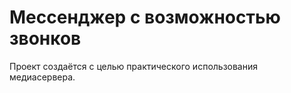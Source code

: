 # Мессенджер с возможностью звонков

Проект создаётся с целью практического использования медиасервера.